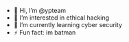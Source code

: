 - 👋 Hi, I’m @ypteam
- 👀 I’m interested in ethical hacking
- 🌱 I’m currently learning cyber security
- ⚡ Fun fact: im batman

<!---
ypteam/ypteam is a ✨ special ✨ repository because its `README.md` (this file) appears on your GitHub profile.
You can click the Preview link to take a look at your changes.
--->
